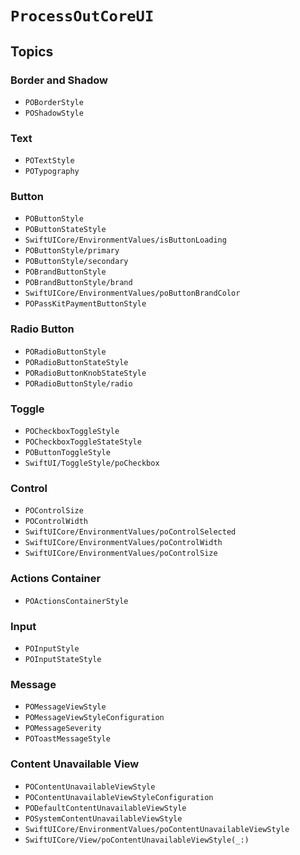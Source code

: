 # ``ProcessOutCoreUI``

## Topics

### Border and Shadow

- ``POBorderStyle``
- ``POShadowStyle``

### Text

- ``POTextStyle``
- ``POTypography``

### Button

- ``POButtonStyle``
- ``POButtonStateStyle``
- ``SwiftUICore/EnvironmentValues/isButtonLoading``
- ``POButtonStyle/primary``
- ``POButtonStyle/secondary``
- ``POBrandButtonStyle``
- ``POBrandButtonStyle/brand``
- ``SwiftUICore/EnvironmentValues/poButtonBrandColor``
- ``POPassKitPaymentButtonStyle``

### Radio Button

- ``PORadioButtonStyle``
- ``PORadioButtonStateStyle``
- ``PORadioButtonKnobStateStyle``
- ``PORadioButtonStyle/radio``

### Toggle

- ``POCheckboxToggleStyle``
- ``POCheckboxToggleStateStyle``
- ``POButtonToggleStyle``
- ``SwiftUI/ToggleStyle/poCheckbox``

### Control

- ``POControlSize``
- ``POControlWidth``
- ``SwiftUICore/EnvironmentValues/poControlSelected``
- ``SwiftUICore/EnvironmentValues/poControlWidth``
- ``SwiftUICore/EnvironmentValues/poControlSize``

### Actions Container

- ``POActionsContainerStyle``

### Input

- ``POInputStyle``
- ``POInputStateStyle``

### Message

- ``POMessageViewStyle``
- ``POMessageViewStyleConfiguration``
- ``POMessageSeverity``
- ``POToastMessageStyle``

### Content Unavailable View

- ``POContentUnavailableViewStyle``
- ``POContentUnavailableViewStyleConfiguration``
- ``PODefaultContentUnavailableViewStyle``
- ``POSystemContentUnavailableViewStyle``
- ``SwiftUICore/EnvironmentValues/poContentUnavailableViewStyle``
- ``SwiftUICore/View/poContentUnavailableViewStyle(_:)``
